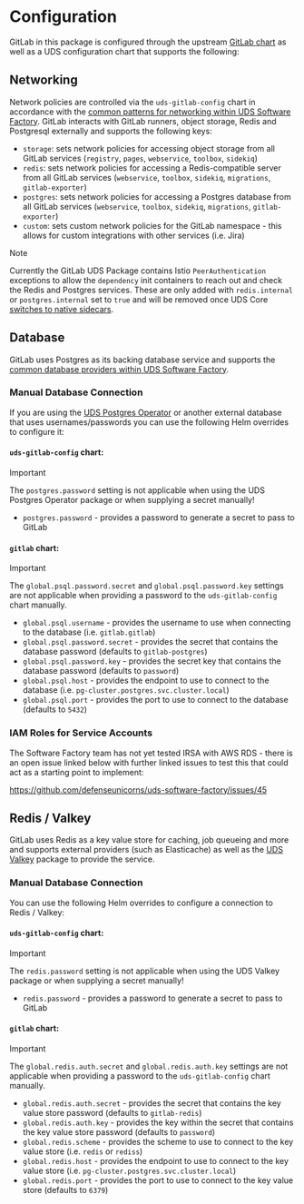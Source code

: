 # Configuration

GitLab in this package is configured through the upstream [GitLab chart](https://docs.gitlab.com/charts/) as well as a UDS configuration chart that supports the following:

## Networking

Network policies are controlled via the `uds-gitlab-config` chart in accordance with the [common patterns for networking within UDS Software Factory](https://github.com/defenseunicorns/uds-software-factory/blob/main/docs/networking.md).  GitLab interacts with GitLab runners, object storage, Redis and Postgresql externally and supports the following keys:

- `storage`: sets network policies for accessing object storage from all GitLab services (`registry`, `pages`, `webservice`, `toolbox`, `sidekiq`)
- `redis`:  sets network policies for accessing a Redis-compatible server from all GitLab services (`webservice`, `toolbox`, `sidekiq`, `migrations`, `gitlab-exporter`)
- `postgres`: sets network policies for accessing a Postgres database from all GitLab services (`webservice`, `toolbox`, `sidekiq`, `migrations`, `gitlab-exporter`)
- `custom`: sets custom network policies for the GitLab namespace - this allows for custom integrations with other services (i.e. Jira)

> [!NOTE]
> Currently the GitLab UDS Package contains Istio `PeerAuthentication` exceptions to allow the `dependency` init containers to reach out and check the Redis and Postgres services.  These are only added with `redis.internal` or `postgres.internal` set to `true` and will be removed once UDS Core [switches to native sidecars](https://github.com/defenseunicorns/uds-core/issues/536).

## Database

GitLab uses Postgres as its backing database service and supports the [common database providers within UDS Software Factory](https://github.com/defenseunicorns/uds-software-factory/blob/main/docs/database.md).  

### Manual Database Connection

If you are using the [UDS Postgres Operator](https://github.com/defenseunicorns/uds-package-postgres-operator/) or another external database that uses usernames/passwords you can use the following Helm overrides to configure it:

#### `uds-gitlab-config` chart:

> [!IMPORTANT]
> The `postgres.password` setting is not applicable when using the UDS Postgres Operator package or when supplying a secret manually!

- `postgres.password` - provides a password to generate a secret to pass to GitLab


#### `gitlab` chart:

> [!IMPORTANT]
> The `global.psql.password.secret` and `global.psql.password.key` settings are not applicable when providing a password to the `uds-gitlab-config` chart manually.

- `global.psql.username` - provides the username to use when connecting to the database (i.e. `gitlab.gitlab`)
- `global.psql.password.secret` - provides the secret that contains the database password (defaults to `gitlab-postgres`)
- `global.psql.password.key` - provides the secret key that contains the database password (defaults to `password`)
- `global.psql.host` - provides the endpoint to use to connect to the database (i.e. `pg-cluster.postgres.svc.cluster.local`)
- `global.psql.port` - provides the port to use to connect to the database (defaults to `5432`)

### IAM Roles for Service Accounts

The Software Factory team has not yet tested IRSA with AWS RDS - there is an open issue linked below with further linked issues to test this that could act as a starting point to implement:

https://github.com/defenseunicorns/uds-software-factory/issues/45

## Redis / Valkey

GitLab uses Redis as a key value store for caching, job queueing and more and supports external providers (such as Elasticache) as well as the [UDS Valkey](https://github.com/defenseunicorns/uds-package-valkey/) package to provide the service.

### Manual Database Connection

You can use the following Helm overrides to configure a connection to Redis / Valkey:

#### `uds-gitlab-config` chart:

> [!IMPORTANT]
> The `redis.password` setting is not applicable when using the UDS Valkey package or when supplying a secret manually!

- `redis.password` - provides a password to generate a secret to pass to GitLab

#### `gitlab` chart:

> [!IMPORTANT]
> The `global.redis.auth.secret` and `global.redis.auth.key` settings are not applicable when providing a password to the `uds-gitlab-config` chart manually.

- `global.redis.auth.secret` - provides the secret that contains the key value store password (defaults to `gitlab-redis`)
- `global.redis.auth.key` - provides the key within the secret that contains the key value store password (defaults to `password`)
- `global.redis.scheme` - provides the scheme to use to connect to the key value store (i.e. `redis` or `rediss`)
- `global.redis.host` - provides the endpoint to use to connect to the key value store (i.e. `pg-cluster.postgres.svc.cluster.local`)
- `global.redis.port` - provides the port to use to connect to the key value store (defaults to `6379`)
